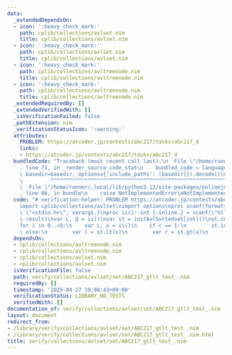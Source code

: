 ```yaml
---
data:
  _extendedDependsOn:
  - icon: ':heavy_check_mark:'
    path: cplib/collections/avlset.nim
    title: cplib/collections/avlset.nim
  - icon: ':heavy_check_mark:'
    path: cplib/collections/avlset.nim
    title: cplib/collections/avlset.nim
  - icon: ':heavy_check_mark:'
    path: cplib/collections/avltreenode.nim
    title: cplib/collections/avltreenode.nim
  - icon: ':heavy_check_mark:'
    path: cplib/collections/avltreenode.nim
    title: cplib/collections/avltreenode.nim
  _extendedRequiredBy: []
  _extendedVerifiedWith: []
  _isVerificationFailed: false
  _pathExtension: nim
  _verificationStatusIcon: ':warning:'
  attributes:
    PROBLEM: https://atcoder.jp/contests/abc217/tasks/abc217_d
    links:
    - https://atcoder.jp/contests/abc217/tasks/abc217_d
  bundledCode: "Traceback (most recent call last):\n  File \"/home/runner/.local/lib/python3.12/site-packages/onlinejudge_verify/documentation/build.py\"\
    , line 71, in _render_source_code_stat\n    bundled_code = language.bundle(stat.path,\
    \ basedir=basedir, options={'include_paths': [basedir]}).decode()\n          \
    \         ^^^^^^^^^^^^^^^^^^^^^^^^^^^^^^^^^^^^^^^^^^^^^^^^^^^^^^^^^^^^^^^^^^^^^^^^^^^^^^^^^\n\
    \  File \"/home/runner/.local/lib/python3.12/site-packages/onlinejudge_verify/languages/nim.py\"\
    , line 86, in bundle\n    raise NotImplementedError\nNotImplementedError\n"
  code: "# verification-helper: PROBLEM https://atcoder.jp/contests/abc217/tasks/abc217_d\n\
    import cplib/collections/avlset\nimport options\nproc scanf(formatstr: cstring){.header:\
    \ \"<stdio.h>\", varargs.}\nproc ii(): int {.inline.} = scanf(\"%lld\\n\", addr\
    \ result)\nvar L, Q = ii()\nvar st = initAvlSortedset[int]()\nst.incl(0)\nst.incl(L)\n\
    for i in 0..<Q:\n    var c, x = ii()\n    if c == 1:\n        st.incl(x)\n   \
    \ else:\n        var l = st.lt(x)\n        var r = st.gt(x)\n        echo r.get()-l.get()\n"
  dependsOn:
  - cplib/collections/avltreenode.nim
  - cplib/collections/avltreenode.nim
  - cplib/collections/avlset.nim
  - cplib/collections/avlset.nim
  isVerificationFile: false
  path: verify/collections/avlset/set/ABC217_gtlt_test_.nim
  requiredBy: []
  timestamp: '2025-04-27 19:08:43+09:00'
  verificationStatus: LIBRARY_NO_TESTS
  verifiedWith: []
documentation_of: verify/collections/avlset/set/ABC217_gtlt_test_.nim
layout: document
redirect_from:
- /library/verify/collections/avlset/set/ABC217_gtlt_test_.nim
- /library/verify/collections/avlset/set/ABC217_gtlt_test_.nim.html
title: verify/collections/avlset/set/ABC217_gtlt_test_.nim
---
```

